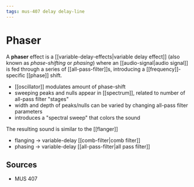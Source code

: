 ```yaml
---
tags: mus-407 delay delay-line
---
```


# Phaser

A **phaser** effect is a [[variable-delay-effects|variable delay effect]] (also known as _phase-shifting_ or _phasing_) where an [[audio-signal|audio signal]] is fed through a series of [[all-pass-filter]]s, introducing a [[frequency]]-specific [[phase]] shift.

- [[oscillator]] modulates amount of phase-shift
- sweeping peaks and nulls appear in [[spectrum]], related to number of all-pass filter "stages"
- width and depth of peaks/nulls can be varied by changing all-pass filter parameters
- introduces a "spectral sweep" that colors the sound

The resulting sound is similar to the [[flanger]]

- flanging → variable-delay [[comb-filter|comb filter]]
- phasing → variable-delay [[all-pass-filter|all pass filter]]

## Sources

- MUS 407
